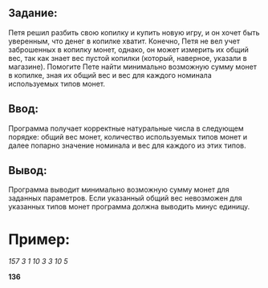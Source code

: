 ## Задание: 

Петя решил разбить свою копилку и купить новую игру, и он хочет быть уверенным, что денег в копилке хватит. Конечно, Петя не вел учет заброшенных в копилку монет, однако, он может измерить их общий вес, так как знает вес пустой копилки (который, наверное, указали в магазине). Помогите Пете найти минимально возможную сумму монет в копилке, зная их общий вес и вес для каждого номинала используемых типов монет. 

## Ввод:

Программа получает корректные натуральные числа в следующем порядке: общий вес монет, количество используемых типов монет и далее попарно значение номинала и вес для каждого из этих типов.

## Вывод:

Программа выводит минимально возможную сумму монет для заданных параметров. Если указанный общий вес невозможен для указанных типов монет программа должна выводить минус единицу.

# Пример:

*157*
*3*
*1 10*
*3 3*
*10 5*

**136**


